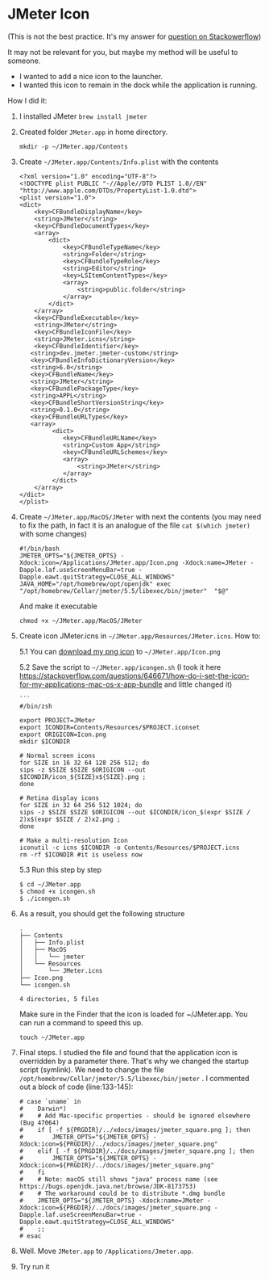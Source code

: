 # JMeter Icon
(This is not the best practice. It's my answer for  [question on Stackowerflow](https://stackoverflow.com/questions/35615060/mac-osx-create-shortcut-to-usr-local-bin-jmeter/75822413#75822413))


It may not be relevant for you, but maybe my method will be useful to someone.

- I wanted to add a nice icon to the launcher.
- I wanted this icon to remain in the dock while the application is running.

How I did it:

1. I installed JMeter `brew install jmeter`
2. Created folder `JMeter.app` in home directory.
   ```
   mkdir -p ~/JMeter.app/Contents
   ```
3. Create `~/JMeter.app/Contents/Info.plist` with the contents
   ```
   <?xml version="1.0" encoding="UTF-8"?>
   <!DOCTYPE plist PUBLIC "-//Apple//DTD PLIST 1.0//EN" "http://www.apple.com/DTDs/PropertyList-1.0.dtd">
   <plist version="1.0">
   <dict>
	   <key>CFBundleDisplayName</key>
	   <string>JMeter</string>
	   <key>CFBundleDocumentTypes</key>
	   <array>
		   <dict>
			   <key>CFBundleTypeName</key>
			   <string>Folder</string>
			   <key>CFBundleTypeRole</key>
			   <string>Editor</string>
			   <key>LSItemContentTypes</key>
			   <array>
				   <string>public.folder</string>
			   </array>
		   </dict>
	   </array>
	   <key>CFBundleExecutable</key>
	   <string>JMeter</string>
	   <key>CFBundleIconFile</key>
	   <string>JMeter.icns</string>
	   <key>CFBundleIdentifier</key>
	  <string>dev.jmeter.jmeter-custom</string>
	  <key>CFBundleInfoDictionaryVersion</key>
	  <string>6.0</string>
	  <key>CFBundleName</key>
	  <string>JMeter</string>
	  <key>CFBundlePackageType</key>
	  <string>APPL</string>
	  <key>CFBundleShortVersionString</key>
	  <string>0.1.0</string>
	  <key>CFBundleURLTypes</key>
	  <array>
	    	<dict>
			   <key>CFBundleURLName</key>
			   <string>Custom App</string>
			   <key>CFBundleURLSchemes</key>
			   <array>
				   <string>JMeter</string>
			   </array>
		    </dict>
	   </array>
   </dict>
   </plist>
   ```

4. Create `~/JMeter.app/MacOS/JMeter` with next the contents (you may need to fix the path, in fact it is an analogue of the file  `cat $(which jmeter)` with some changes)

   ```
   #!/bin/bash
   JMETER_OPTS="${JMETER_OPTS} -Xdock:icon=/Applications/JMeter.app/Icon.png -Xdock:name=JMeter -Dapple.laf.useScreenMenuBar=true -Dapple.eawt.quitStrategy=CLOSE_ALL_WINDOWS" JAVA_HOME="/opt/homebrew/opt/openjdk" exec "/opt/homebrew/Cellar/jmeter/5.5/libexec/bin/jmeter"  "$@"

   ```
   And make it executable 
   ```
   chmod +x ~/JMeter.app/MacOS/JMeter
   ```


5. Create icon JMeter.icns in `~/JMeter.app/Resources/JMeter.icns`.
   How to:

   5.1 You can [download my png icon][1] to `~/JMeter.app/Icon.png`

   5.2 Save the script to `~/JMeter.app/icongen.sh` (I took it here https://stackoverflow.com/questions/646671/how-do-i-set-the-icon-for-my-applications-mac-os-x-app-bundle and little changed it)

       ```
       #/bin/zsh

       export PROJECT=JMeter
       export ICONDIR=Contents/Resources/$PROJECT.iconset
       export ORIGICON=Icon.png
       mkdir $ICONDIR
       
       # Normal screen icons
       for SIZE in 16 32 64 128 256 512; do
       sips -z $SIZE $SIZE $ORIGICON --out $ICONDIR/icon_${SIZE}x${SIZE}.png ;
       done

       # Retina display icons
       for SIZE in 32 64 256 512 1024; do
       sips -z $SIZE $SIZE $ORIGICON --out $ICONDIR/icon_$(expr $SIZE / 2)x$(expr $SIZE / 2)x2.png ;
       done

       # Make a multi-resolution Icon
       iconutil -c icns $ICONDIR -o Contents/Resources/$PROJECT.icns
       rm -rf $ICONDIR #it is useless now

 
     5.3 Run this step by step
     ```
     $ cd ~/JMeter.app
     $ chmod +x icongen.sh
     $ ./icongen.sh
     ```

6. As a result, you should get the following structure

   ```
   .
   ├── Contents
   │   ├── Info.plist
   │   ├── MacOS
   │   │   └── jmeter
   │   └── Resources
   │       └── JMeter.icns
   ├── Icon.png
   └── icongen.sh
   
   4 directories, 5 files
   ```
   Make sure in the Finder that the icon is loaded for ~/JMeter.app. You can run a command to speed this up.
   ```
   touch ~/JMeter.app

   ```
7. Final steps. I studied the file and found that the application icon is overridden by a parameter there. That's why we changed the startup script (symlink). We need to change the file `/opt/homebrew/Cellar/jmeter/5.5/libexec/bin/jmeter` . I commented out a block of code (line:133-145): 

   ```
   # case `uname` in
   #    Darwin*)
   #    # Add Mac-specific properties - should be ignored elsewhere (Bug 47064)
   #    if [ -f ${PRGDIR}/../xdocs/images/jmeter_square.png ]; then
   #        JMETER_OPTS="${JMETER_OPTS} -Xdock:icon=${PRGDIR}/../xdocs/images/jmeter_square.png"
   #    elif [ -f ${PRGDIR}/../docs/images/jmeter_square.png ]; then
   #        JMETER_OPTS="${JMETER_OPTS} -Xdock:icon=${PRGDIR}/../docs/images/jmeter_square.png"
   #    fi
   #    # Note: macOS still shows "java" process name (see https://bugs.openjdk.java.net/browse/JDK-8173753)
   #    # The workaround could be to distribute *.dmg bundle
   #    JMETER_OPTS="${JMETER_OPTS} -Xdock:name=JMeter -Xdock:icon=${PRGDIR}/../docs/images/jmeter_square.png -Dapple.laf.useScreenMenuBar=true -Dapple.eawt.quitStrategy=CLOSE_ALL_WINDOWS"
   #    ;;
   # esac
   ```
8. Well. Move `JMeter.app` to `/Applications/Jmeter.app`.
9. Try run it


  [1]: https://www.figma.com/file/F4vjP1HuMDOuhobdUIOvXF/JMeter-Icon?node-id=0%3A1&t=3Jz06JAsMsZoPRvK-1
